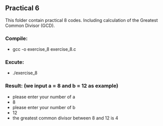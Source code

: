 ## Practical 6

This folder contain practical 8 codes. Including calculation of the Greatest Common Divisor (GCD).

### Compile: 

* gcc -o exercise_8 exercise_8.c

### Excute:

* ./exercise_8

### Result: (we input a = 8 and b = 12 as example)

* please enter your number of a
* 8
* please enter your number of b
* 12
* the greatest common divisor between 8 and 12 is 4
